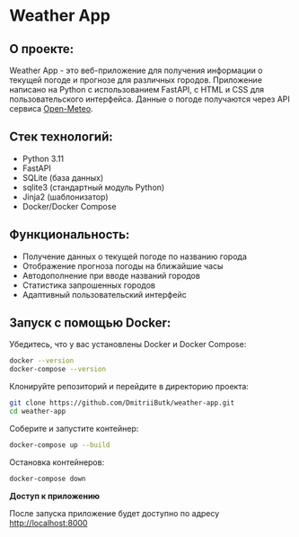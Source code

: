 # Weather App

## О проекте:

Weather App - это веб-приложение для получения информации о текущей погоде и прогнозе для различных городов. Приложение
написано на Python с использованием FastAPI, с HTML и CSS для пользовательского интерфейса. Данные о погоде получаются
через API сервиса [Open-Meteo](https://open-meteo.com/).

## Стек технологий:

- Python 3.11
- FastAPI
- SQLite (база данных)
- sqlite3 (стандартный модуль Python)
- Jinja2 (шаблонизатор)
- Docker/Docker Compose

## Функциональность:

- Получение данных о текущей погоде по названию города
- Отображение прогноза погоды на ближайшие часы
- Автодополнение при вводе названий городов
- Статистика запрошенных городов
- Адаптивный пользовательский интерфейс

## Запуск с помощью Docker:

Убедитесь, что у вас установлены Docker и Docker Compose:

```bash
docker --version
docker-compose --version
```

Клонируйте репозиторий и перейдите в директорию проекта:

```bash
git clone https://github.com/DmitriiButk/weather-app.git
cd weather-app
```

Соберите и запустите контейнер:

```bash
docker-compose up --build
```

Остановка контейнеров:

```bash 
docker-compose down
```

**Доступ к приложению**

После запуска приложение будет доступно по адресу [http://localhost:8000](http://localhost:8000)